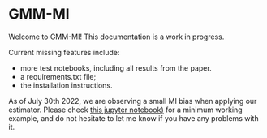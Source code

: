 # GMM-MI 
Welcome to GMM-MI! This documentation is a work in progress.

Current missing features include:
- more test notebooks, including all results from the paper.
- a requirements.txt file;
- the installation instructions.

As of July 30th 2022, we are observing a small MI bias when applying our estimator. Please check [this jupyter notebook)](https://github.com/dpiras/MI_estimation/blob/main/GMM_MI/notebooks/bias_MI_test_D3p.ipynb) for a minimum working example, and do not hesitate to let me know if you have any problems with it.

